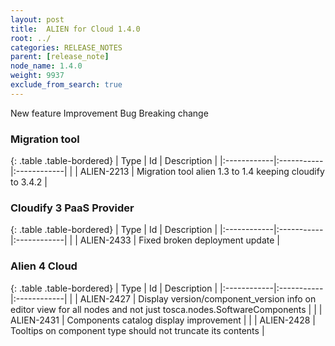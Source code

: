 ```yaml
---
layout: post
title:  ALIEN for Cloud 1.4.0
root: ../
categories: RELEASE_NOTES
parent: [release_note]
node_name: 1.4.0
weight: 9937
exclude_from_search: true
---
```





<i class="fa fa-plus text-success"></i> New feature <i class="fa fa-level-up text-primary"></i> Improvement  <i class="fa fa-bug text-danger"></i> Bug <i class="fa fa-exclamation-triangle text-warning"></i> Breaking change


### Migration tool



  {: .table .table-bordered}
  | Type        | Id         | Description |
  |:------------|:-----------|:------------|
    |  <i class="fa fa-plus text-success"></i> | ALIEN-2213 | Migration tool alien 1.3 to 1.4 keeping cloudify to 3.4.2  |
      


### Cloudify 3 PaaS Provider



  {: .table .table-bordered}
  | Type        | Id         | Description |
  |:------------|:-----------|:------------|
        |  <i class="fa fa-bug text-danger"></i> | ALIEN-2433 | Fixed broken deployment update  |
  


### Alien 4 Cloud



  {: .table .table-bordered}
  | Type        | Id         | Description |
  |:------------|:-----------|:------------|
      |  <i class="fa fa-level-up text-primary"></i> | ALIEN-2427 | Display version/component_version info on editor view for all nodes and not just tosca.nodes.SoftwareComponents  |
    |  <i class="fa fa-level-up text-primary"></i> | ALIEN-2431 | Components catalog display improvement  |
      |  <i class="fa fa-bug text-danger"></i> | ALIEN-2428 | Tooltips on component type should not truncate its contents  |
  

